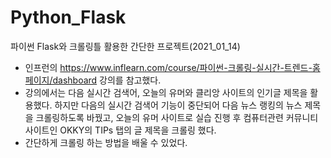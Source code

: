 # Python_Flask

파이썬 Flask와 크롤링틀 활용한 간단한 프로젝트(2021_01_14)
- 인프런의 https://www.inflearn.com/course/파이썬-크롤링-실시간-트렌드-홈페이지/dashboard 강의를 참고했다.
- 강의에서는 다음 실시간 검색어, 오늘의 유머와 클리앙 사이트의 인기글 제목을 활용했다. 하지만 다음의 실시간 검색어 기능이 중단되어 다음 뉴스 랭킹의 뉴스 제목을 크롤링하도록 바꿨고, 오늘의 유머 사이트로 실습 진행 후 컴퓨터관련 커뮤니티 사이트인 OKKY의 TIPs 탭의 글 제목을 크롤링 했다.
- 간단하게 크롤링 하는 방법을 배울 수 있었다. 
